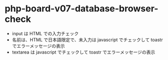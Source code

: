 # php-board-v07-database-browser-check

- input は HTML での入力チェック
- 名前は、HTML で日本語限定で、未入力は javascript でチェックして toastr でエラーメッセージの表示
- textarea は javascript でチェックして toastr でエラーメッセージの表示

